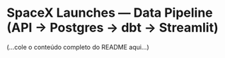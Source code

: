 ﻿ # SpaceX Launches — Data Pipeline (API → Postgres → dbt → Streamlit)

(…cole o conteúdo completo do README aqui…) 
